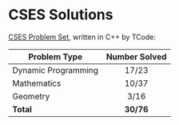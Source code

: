 # CSES Solutions

[CSES Problem Set](https://cses.fi/problemset/), written in C++ by TCode:

| Problem Type          | Number Solved |
|-----------------------|:-------------:|
| Dynamic Programming   |     17/23     |
| Mathematics           |     10/37     |
| Geometry              |     3/16      |
| **Total**             |   **30/76**   |

